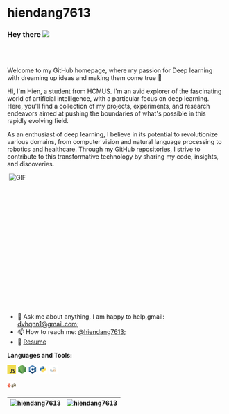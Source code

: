 ﻿# hiendang7613
### Hey there <img src="https://media.giphy.com/media/hvRJCLFzcasrR4ia7z/giphy.gif" width="25px">

<br />
<br />

Welcome to my GitHub homepage, where my passion for Deep learning with dreaming up ideas and making them come true 🚀

Hi, I'm Hien, a student from HCMUS. I'm an avid explorer of the fascinating world of artificial intelligence, with a particular focus on deep learning. Here, you'll find a collection of my projects, experiments, and research endeavors aimed at pushing the boundaries of what's possible in this rapidly evolving field.

As an enthusiast of deep learning, I believe in its potential to revolutionize various domains, from computer vision and natural language processing to robotics and healthcare. Through my GitHub repositories, I strive to contribute to this transformative technology by sharing my code, insights, and discoveries.

<img align="right" alt="GIF" src="https://github.com/abhisheknaiidu/abhisheknaiidu/blob/master/code.gif?raw=true" width="500" height="320"/>
  
- 💬 Ask me about anything, I am happy to help,gmail: dvhqnn1@gmail.com;
- 📫 How to reach me: [@hiendang7613](https://www.facebook.com/hiendang7613/);
- 📝 [Resume](https://drive.google.com/)

**Languages and Tools:**  

<code><img height="20" src="https://raw.githubusercontent.com/github/explore/80688e429a7d4ef2fca1e82350fe8e3517d3494d/topics/javascript/javascript.png"></code>
<code><img height="20" src="https://raw.githubusercontent.com/github/explore/80688e429a7d4ef2fca1e82350fe8e3517d3494d/topics/nodejs/nodejs.png"></code>
<code><img height="20" src="https://raw.githubusercontent.com/github/explore/80688e429a7d4ef2fca1e82350fe8e3517d3494d/topics/cpp/cpp.png"></code>
<code><img height="20" src="https://raw.githubusercontent.com/github/explore/80688e429a7d4ef2fca1e82350fe8e3517d3494d/topics/python/python.png"></code>
<code><img height="20" src="https://raw.githubusercontent.com/github/explore/80688e429a7d4ef2fca1e82350fe8e3517d3494d/topics/mysql/mysql.png"></code>
<!-- <code><img height="20" src="https://raw.githubusercontent.com/github/explore/80688e429a7d4ef2fca1e82350fe8e3517d3494d/topics/firebase/firebase.png"></code> -->
<code><img height="20" src="https://raw.githubusercontent.com/github/explore/80688e429a7d4ef2fca1e82350fe8e3517d3494d/topics/git/git.png"></code>

<table>
<thead>
<tr>
<th><img src="https://github-readme-stats.vercel.app/api?username=hiendang7613&show_icons=true&theme=gotham&count_private=true&hide_border=true" width="600" alt="hiendang7613"/></th>
<th><img src="https://github-readme-stats.vercel.app/api/top-langs/?username=hiendang7613&layout=compact&theme=buefy&hide_border=true" width="520" alt="hiendang7613"/></th>
</tr>
</thead>
</table>
